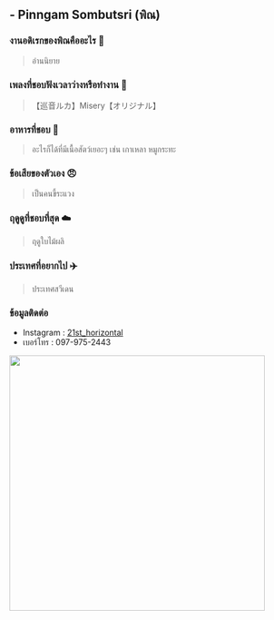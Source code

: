 ## - Pinngam Sombutsri (พิณ)
### งานอดิเรกของพิณคืออะไร :book:
> อ่านนิยาย
### เพลงที่ชอบฟังเวลาว่างหรือทำงาน :musical_note:
>【巡音ルカ】Misery【オリジナル】
### อาหารที่ชอบ :fork_and_knife:
> อะไรก็ได้ที่มีเนื้อสัตว์เยอะๆ เช่น เกาเหลา หมูกระทะ
### ข้อเสียของตัวเอง :angry:
> เป็นคนขี้ระแวง
### ฤดูดูที่ชอบที่สุด :cloud:
> ฤดูใบไม้ผลิ
### ประเทศที่อยากไป :airplane:
> ประเทศสวีเดน
### ข้อมูลติดต่อ 
- Instagram : [21st_horizontal](https://www.instagram.com/21st_horizontal/)
- เบอร์โทร : 097-975-2443

<img src="https://scontent.fbkk29-1.fna.fbcdn.net/v/t1.15752-9/299809316_1132432760965136_8473758035528439019_n.jpg?_nc_cat=100&ccb=1-7&_nc_sid=ae9488&_nc_eui2=AeEWjyLMU1exJnOV9ckyBBJcF6AwRySdU7oXoDBHJJ1TuqKznArmgf1gJSig0bD-Znsx3x9CI7PszWSWQPt8-2w0&_nc_ohc=evcQ01m4RkEAX9Yf723&_nc_ht=scontent.fbkk29-1.fna&oh=03_AVJsjwJGICTQBsLBHOE5mM9oNjB8R9LcEW8ahKuvai6bdQ&oe=63259E97" width="450" height="450" />
